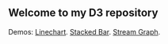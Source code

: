 ## Welcome to my D3 repository
Demos: 
[Linechart](https://mykabir.github.io/D3/linechart).
[Stacked Bar](https://mykabir.github.io/D3/stackedBar).
[Stream Graph](https://mykabir.github.io/D3/stream).